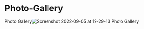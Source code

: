 # Photo-Gallery
Photo Gallery![Screenshot 2022-09-05 at 19-29-13 Photo Gallery](https://user-images.githubusercontent.com/64631869/188500615-8b479bcb-0e6e-4e39-973c-e7a26c168c66.png)
